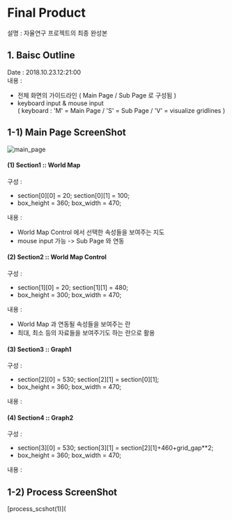 # Final Product  
설명 : 자율연구 프로젝트의 최종 완성본  
  
## 1. Baisc Outline  
Date : 2018.10.23.12:21:00  
내용 :  
  - 전체 화면의 가이드라인 ( Main Page / Sub Page 로 구성됨 )  
  - keyboard input & mouse input  
  ( keyboard : 'M' = Main Page / 'S' = Sub Page / 'V' = visualize gridlines )  
  
## 1-1) Main Page ScreenShot
![main_page](https://user-images.githubusercontent.com/42968884/47333610-7f240f00-d6be-11e8-812a-bb090a400906.JPG)  
#### (1) Section1 :: World Map  
구성 :  
- section[0][0] = 20; section[0][1] = 100;  
- box_height = 360; box_width = 470;  

내용 :  
- World Map Control 에서 선택한 속성들을 보여주는 지도  
- mouse input 가능 -> Sub Page 와 연동  

#### (2) Section2 :: World Map Control  
구성 :  
- section[1][0] = 20; section[1][1] = 480;  
- box_height = 300; box_width = 470;  

내용 :  
- World Map 과 연동될 속성들을 보여주는 란  
- 최대, 최소 등의 자료들을 보여주기도 하는 란으로 활용   

#### (3) Section3 :: Graph1  
구성 :  
- section[2][0] = 530; section[2][1] = section[0][1];  
- box_height = 360; box_width = 470;  

내용 :  

#### (4) Section4 :: Graph2  
구성 :  
- section[3][0] = 530; section[3][1] = section[2][1]+460+grid_gap**2;  
- box_height = 360; box_width = 470;  

내용 :  

## 1-2) Process ScreenShot  
[process_scshot(1)](
